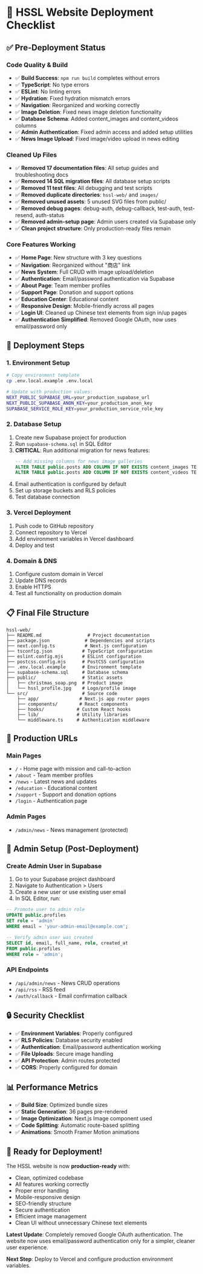 # 🚀 HSSL Website Deployment Checklist

## ✅ Pre-Deployment Status

### **Code Quality & Build**
- ✅ **Build Success**: `npm run build` completes without errors
- ✅ **TypeScript**: No type errors
- ✅ **ESLint**: No linting errors
- ✅ **Hydration**: Fixed hydration mismatch errors
- ✅ **Navigation**: Reorganized and working correctly
- ✅ **Image Deletion**: Fixed news image deletion functionality
- ✅ **Database Schema**: Added content_images and content_videos columns
- ✅ **Admin Authentication**: Fixed admin access and added setup utilities
- ✅ **News Image Upload**: Fixed image/video upload in news editing

### **Cleaned Up Files**
- ✅ **Removed 17 documentation files**: All setup guides and troubleshooting docs
- ✅ **Removed 14 SQL migration files**: All database setup scripts
- ✅ **Removed 11 test files**: All debugging and test scripts
- ✅ **Removed duplicate directories**: `hssl-web/` and `images/`
- ✅ **Removed unused assets**: 5 unused SVG files from public/
- ✅ **Removed debug pages**: debug-auth, debug-callback, test-auth, test-resend, auth-status
- ✅ **Removed admin-setup page**: Admin users created via Supabase only
- ✅ **Clean project structure**: Only production-ready files remain

### **Core Features Working**
- ✅ **Home Page**: New structure with 3 key questions
- ✅ **Navigation**: Reorganized without "商店" link
- ✅ **News System**: Full CRUD with image upload/deletion
- ✅ **Authentication**: Email/password authentication via Supabase
- ✅ **About Page**: Team member profiles
- ✅ **Support Page**: Donation and support options
- ✅ **Education Center**: Educational content
- ✅ **Responsive Design**: Mobile-friendly across all pages
- ✅ **Login UI**: Cleaned up Chinese text elements from sign in/up pages
- ✅ **Authentication Simplified**: Removed Google OAuth, now uses email/password only

## 🔧 Deployment Steps

### **1. Environment Setup**
```bash
# Copy environment template
cp .env.local.example .env.local

# Update with production values:
NEXT_PUBLIC_SUPABASE_URL=your_production_supabase_url
NEXT_PUBLIC_SUPABASE_ANON_KEY=your_production_anon_key
SUPABASE_SERVICE_ROLE_KEY=your_production_service_role_key
```

### **2. Database Setup**
1. Create new Supabase project for production
2. Run `supabase-schema.sql` in SQL Editor
3. **CRITICAL**: Run additional migration for news features:
   ```sql
   -- Add missing columns for news image galleries
   ALTER TABLE public.posts ADD COLUMN IF NOT EXISTS content_images TEXT[] DEFAULT '{}';
   ALTER TABLE public.posts ADD COLUMN IF NOT EXISTS content_videos TEXT[] DEFAULT '{}';
   ```
4. Email authentication is configured by default
5. Set up storage buckets and RLS policies
6. Test database connection

### **3. Vercel Deployment**
1. Push code to GitHub repository
2. Connect repository to Vercel
3. Add environment variables in Vercel dashboard
4. Deploy and test

### **4. Domain & DNS**
1. Configure custom domain in Vercel
2. Update DNS records
3. Enable HTTPS
4. Test all functionality on production domain

## 📋 Final File Structure

```
hssl-web/
├── README.md                 # Project documentation
├── package.json             # Dependencies and scripts
├── next.config.ts           # Next.js configuration
├── tsconfig.json           # TypeScript configuration
├── eslint.config.mjs       # ESLint configuration
├── postcss.config.mjs      # PostCSS configuration
├── .env.local.example      # Environment template
├── supabase-schema.sql     # Database schema
├── public/                 # Static assets
│   ├── christmas_soap.png  # Product image
│   └── hssl_profile.jpg    # Logo/profile image
└── src/                    # Source code
    ├── app/               # Next.js app router pages
    ├── components/        # React components
    ├── hooks/            # Custom React hooks
    ├── lib/              # Utility libraries
    └── middleware.ts     # Authentication middleware
```

## 🎯 Production URLs

### **Main Pages**
- `/` - Home page with mission and call-to-action
- `/about` - Team member profiles
- `/news` - Latest news and updates
- `/education` - Educational content
- `/support` - Support and donation options
- `/login` - Authentication page

### **Admin Pages**
- `/admin/news` - News management (protected)

## 🔑 Admin Setup (Post-Deployment)

### **Create Admin User in Supabase**
1. Go to your Supabase project dashboard
2. Navigate to Authentication > Users
3. Create a new user or use existing user email
4. In SQL Editor, run:
```sql
-- Promote user to admin role
UPDATE public.profiles
SET role = 'admin'
WHERE email = 'your-admin-email@example.com';

-- Verify admin user was created
SELECT id, email, full_name, role, created_at
FROM public.profiles
WHERE role = 'admin';
```

### **API Endpoints**
- `/api/admin/news` - News CRUD operations
- `/api/rss` - RSS feed
- `/auth/callback` - Email confirmation callback

## 🔒 Security Checklist

- ✅ **Environment Variables**: Properly configured
- ✅ **RLS Policies**: Database security enabled
- ✅ **Authentication**: Email/password authentication working
- ✅ **File Uploads**: Secure image handling
- ✅ **API Protection**: Admin routes protected
- ✅ **CORS**: Properly configured for domain

## 📊 Performance Metrics

- ✅ **Build Size**: Optimized bundle sizes
- ✅ **Static Generation**: 36 pages pre-rendered
- ✅ **Image Optimization**: Next.js Image component used
- ✅ **Code Splitting**: Automatic route-based splitting
- ✅ **Animations**: Smooth Framer Motion animations

## 🎉 Ready for Deployment!

The HSSL website is now **production-ready** with:
- Clean, optimized codebase
- All features working correctly
- Proper error handling
- Mobile-responsive design
- SEO-friendly structure
- Secure authentication
- Efficient image management
- Clean UI without unnecessary Chinese text elements

**Latest Update**: Completely removed Google OAuth authentication. The website now uses email/password authentication only for a simpler, cleaner user experience.

**Next Step**: Deploy to Vercel and configure production environment variables.

